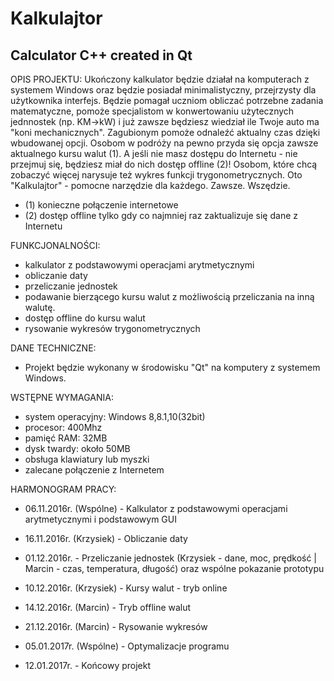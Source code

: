# Kalkulajtor
Calculator C++ created in Qt
----------------------------
OPIS PROJEKTU: Ukończony kalkulator będzie działał na komputerach z systemem Windows oraz będzie posiadał minimalistyczny, przejrzysty dla użytkownika interfejs. Będzie pomagał uczniom obliczać potrzebne zadania matematyczne, pomoże specjalistom w konwertowaniu użytecznych jednnostek (np. KM->kW) i już zawsze będziesz wiedział ile Twoje auto ma "koni mechanicznych". Zagubionym pomoże odnaleźć aktualny czas dzięki wbudowanej opcji. Osobom w podróży na pewno przyda się opcja zawsze aktualnego kursu walut (1). A jeśli nie masz dostępu do Internetu - nie przejmuj się, będziesz miał do nich dostęp offline (2)! Osobom, które chcą zobaczyć więcej narysuje też wykres funkcji trygonometrycznych. Oto "Kalkulajtor" - pomocne narzędzie dla każdego. Zawsze. Wszędzie.

- (1) konieczne połączenie internetowe
- (2) dostęp offline tylko gdy co najmniej raz zaktualizuje się dane z Internetu

FUNKCJONALNOŚCI:
- kalkulator z podstawowymi operacjami arytmetycznymi
- obliczanie daty
- przeliczanie jednostek
- podawanie bierzącego kursu walut z możliwością przeliczania na inną walutę.
- dostęp offline do kursu walut
- rysowanie wykresów trygonometrycznych

DANE TECHNICZNE: 
- Projekt będzie wykonany w środowisku "Qt" na komputery z systemem Windows.

WSTĘPNE WYMAGANIA:
- system operacyjny: Windows 8,8.1,10(32bit)
- procesor: 400Mhz
- pamięć RAM: 32MB
- dysk twardy: około 50MB
- obsługa klawiatury lub myszki
- zalecane połączenie z Internetem

HARMONOGRAM PRACY: 
- 06.11.2016r. (Wspólne) - Kalkulator z podstawowymi operacjami arytmetycznymi i podstawowym GUI
- 16.11.2016r. (Krzysiek) - Obliczanie daty
- 01.12.2016r. - Przeliczanie jednostek (Krzysiek - dane, moc, prędkość | Marcin - czas, temperatura, długość) oraz wspólne pokazanie prototypu
- 10.12.2016r. (Krzysiek) - Kursy walut - tryb online
- 14.12.2016r. (Marcin) - Tryb offline walut
- 21.12.2016r. (Marcin) - Rysowanie wykresów
- 05.01.2017r. (Wspólne) - Optymalizacje programu 

- 12.01.2017r. - Końcowy projekt
